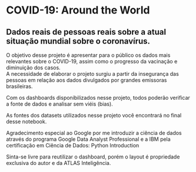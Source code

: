 # COVID-19: Around the World 

## Dados reais de pessoas reais sobre a atual situação mundial sobre o coronavírus.

O objetivo desse projeto é apresentar para o público os dados mais relevantes sobre o COVID-19, assim como o progresso da vacinação e diminuição dos casos. <br />
A necessidade de elaborar o projeto surgiu a partir da insegurança das pessoas em relação aos dados divulgados por grandes emissoras brasileiras. <br />
<p>Com os dashboards disponibilizados nesse projeto, todos poderão verificar a fonte de dados e analisar sem viéis (bias).</p>

<p>As fontes dos datasets utilizados nesse projeto você encontrará no final desse notebook.</p>

<p>Agradecimento especial ao Google por me introduzir a ciência de dados através do programa Google Data Analyst Professional e a IBM pela certificação em Ciência de Dados: Python Introduction</p>

<p>Sinta-se livre para reutilizar o dashboard, porém o layout é propriedade exclusiva do autor e da ATLAS Inteligência.</p>

